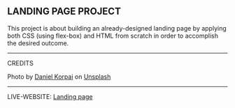 ## LANDING PAGE PROJECT

This project is about building an already-designed landing page by applying both CSS (using flex-box) and HTML from scratch in order to accomplish the desired outcome.

---

CREDITS

Photo by <a href="https://unsplash.com/@danielkorpai?utm_source=unsplash&utm_medium=referral&utm_content=creditCopyText">Daniel Korpai</a> on <a href="https://unsplash.com/s/photos/ux-design?utm_source=unsplash&utm_medium=referral&utm_content=creditCopyText">Unsplash</a>

---

LIVE-WEBSITE: <a href="https://github.com/Ale988/LandingPage">Landing page</a>
